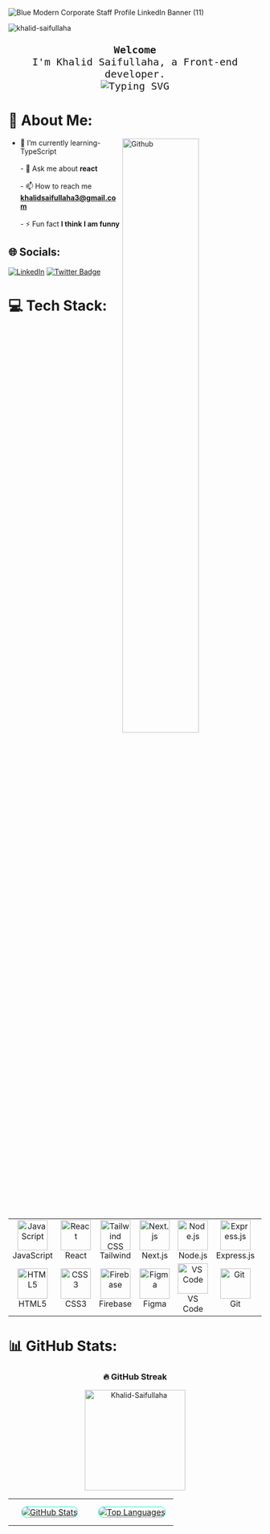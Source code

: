 


![Blue Modern Corporate Staff Profile LinkedIn Banner (11)](https://github.com/user-attachments/assets/5a46a2b6-301d-4285-9688-6ff8df13aaeb)






<p align="left"> <img src="https://komarev.com/ghpvc/?username=khalid-saifullaha&label=Profile%20views&color=0e75b6&style=flat" alt="khalid-saifullaha" /> </p>



###

<p align="center">
    <samp style="font-size: 20px;"> 
      <b>Welcome</b>
      <br />
      I'm Khalid Saifullaha, a  
      Front-end developer.
      <br />
      <img
        src="https://readme-typing-svg.demolab.com?font=Iosevka&size=20&pause=1000&color=9D7CD8&center=true&vCenter=true&width=435&lines=I+code+efficient+and+elegant+programs"
        alt="Typing SVG"
      />
    </samp>
  </p>


<!-- about -->
# 💫 About Me:

<!-- Any image aligned to the right. Beware the width -->
<img width="55%" align="right" alt="Github" src="https://raw.githubusercontent.com/onimur/.github/master/.resources/git-header.svg" />

- 🌱 I’m currently learning- TypeScript <br><br>- 💬 Ask me about **react**<br><br>- 📫 How to reach me **khalidsaifullaha3@gmail.com**<br><br>- ⚡ Fun fact **I think I am funny**<br>


## 🌐 Socials:
[![LinkedIn](https://img.shields.io/badge/LinkedIn-%230077B5.svg?logo=linkedin&logoColor=white)](https://linkedin.com/in/khalid-saifullaha) [![Twitter Badge](https://img.shields.io/badge/-Twitter-00acee?style=flat-square&logo=Twitter&logoColor=white)](https://x.com/khalid112288)

# 💻 Tech Stack:
<table align="center">
  <tr>
    <td align="center" width="96">
      <img src="https://skillicons.dev/icons?i=js" alt="JavaScript" width="60" height="60" />
      <br>JavaScript
    </td>
    <td align="center" width="96">
      <img src="https://skillicons.dev/icons?i=react" alt="React" width="60" height="60" />
      <br>React
    </td>
    <td align="center" width="96">
      <img src="https://skillicons.dev/icons?i=tailwind" alt="Tailwind CSS" width="60" height="60" />
      <br>Tailwind 
    </td>
    <td align="center" width="96">
      <img src="https://skillicons.dev/icons?i=nextjs" alt="Next.js" width="60" height="60" />
      <br>Next.js
    </td>
    <td align="center" width="96">
      <img src="https://skillicons.dev/icons?i=nodejs" alt="Node.js" width="60" height="60" />
      <br>Node.js
    </td>
    <td align="center" width="96">
      <img src="https://skillicons.dev/icons?i=express" alt="Express.js" width="60" height="60" />
      <br>Express.js
    </td>
    <td align="center" width="96">
      <img src="https://skillicons.dev/icons?i=mongodb" alt="MongoDB" width="60" height="60" />
      <br>MongoDB
    </td>
   
  </tr>
  <tr>
       <td align="center" width="96">
      <img src="https://skillicons.dev/icons?i=html" alt="HTML5" width="60" height="60" />
      <br>HTML5
    </td>
    <td align="center" width="96">
      <img src="https://skillicons.dev/icons?i=css" alt="CSS3" width="60" height="60" />
      <br>CSS3
    </td>
    <td align="center" width="96">
      <img src="https://skillicons.dev/icons?i=firebase" alt="Firebase" width="60" height="60" />
      <br>Firebase
    </td>
    <td align="center" width="96">
      <img src="https://skillicons.dev/icons?i=figma" width="60" height="60" alt="Figma" />
      <br>Figma
    </td>
    <td align="center" width="96">
      <img src="https://skillicons.dev/icons?i=vscode" alt="VS Code" width="60" height="60" />
      <br>VS Code
    </td>
    <td align="center" width="96">
      <img src="https://skillicons.dev/icons?i=git" alt="Git" width="60" height="60" />
      <br>Git
    </td>
    <td align="center" width="96">
      <img src="https://skillicons.dev/icons?i=vercel" alt="Vercel" width="60" height="60" />
      <br>Vercel
    </td>
  </tr>
</table>





# 📊 GitHub Stats:

<div align="center">
  
  <h3>🔥 GitHub Streak</h3>
<a href="https://github.com/Khalid-Saifullaha">
    <img height=200 align="center" src="https://github-readme-streak-stats-salesp07.vercel.app?user=Khalid-Saifullaha&card_width=782&theme=github-dark-blue&border=00000000&ring=7209b7&fire=9d4edd&sideNums=c77dff&sideLabels=d7a3ff&dates=e0fbfc" alt="Khalid-Saifullaha" />
</a>




  <br />
 
 <div style="max-width: 800px; margin: 0 auto;">
      <table style="width: 100%; text-align: center;">
        <tr>
          <td style="width: 50%; padding: 15px; vertical-align: top;">
            <a href="#github-stats">
              <img
                alt="GitHub Stats"
                src="https://github-readme-stats.vercel.app/api?username=Khalid-Saifullaha&count_private=true&show_icons=true&include_all_commits=true&hide_border=true&theme=radical&custom_title=Code%20Stats&bg_color=00000000&title_color=7209b7&icon_color=7209b7&text_color=E0E0E0&cache_seconds=86400"
                style="border-radius: 10px; border: 1px solid #00f5d4;"
              />
            </a>
          </td>
          <td style="width: 50%; padding: 15px; vertical-align: top;">
            <a href="#top-languages">
              <img
                alt="Top Languages"
                src="https://github-readme-stats.vercel.app/api/top-langs/?username=Khalid-Saifullaha&langs_count=6&theme=radical&layout=compact&hide_border=true&custom_title=Language%20Mastery&bg_color=00000000&title_color=7209b7&icon_color=00f5d4&text_color=E0E0E0&cache_seconds=86400"
                style="border-radius: 10px; border: 1px solid #00f5d4;"
              />
            </a>
          </td>
        </tr>

</table>
</div>

  
</div>





